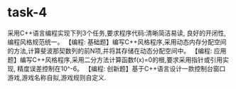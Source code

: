 # task-4
采用C++语言编程实现下列3个任务,要求程序代码:清晰简洁易读, 良好的开闭性, 编程风格规范统一。
【编程: 基础题】编写C++风格程序,采用动态内存分配空间的方法,计算斐波那契数列的前N项,并将其存储在动态分配空间中。
【编程: 应用题】编写C++风格程序,采用二分方法计算函数f(x)=0的根,要求采用指针或引用实现, 精度误差控制在10^-6。
【编程: 创新题】基于C++语言设计一款控制台窗口游戏,游戏名称自拟,游戏规则自定义.
